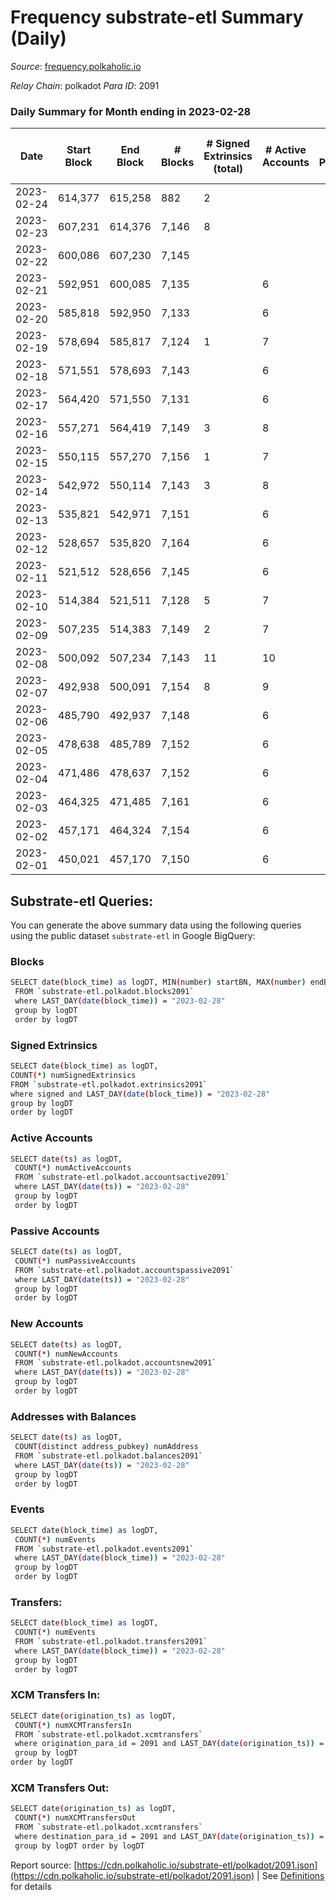 # Frequency substrate-etl Summary (Daily)

_Source_: [frequency.polkaholic.io](https://frequency.polkaholic.io)

*Relay Chain*: polkadot
*Para ID*: 2091



### Daily Summary for Month ending in 2023-02-28


| Date | Start Block | End Block | # Blocks | # Signed Extrinsics (total) | # Active Accounts | # Passive | # New | # Addresses with Balances | # Events | # Transfers | # XCM Transfers In | # XCM Transfers Out | Issues | 
| ---- | ----------- | --------- | -------- | --------------------------- | ----------------- | --------- | ----- | ------------------------- | -------- | ----------- | ------------------ | ------------------- | ------ |
| 2023-02-24 | 614,377 | 615,258 | 882 | 2 |  |  |  |  | 1,774 |   |   |   |  |
| 2023-02-23 | 607,231 | 614,376 | 7,146 | 8 |  |  |  | 28 | 14,326 |   |   |   |  |
| 2023-02-22 | 600,086 | 607,230 | 7,145 |  |  |  |  | 28 | 14,303 |   |   |   |  |
| 2023-02-21 | 592,951 | 600,085 | 7,135 |  | 6 |  |  | 27 | 14,274 |   |   |   |  |
| 2023-02-20 | 585,818 | 592,950 | 7,133 |  | 6 |  |  | 27 | 14,270 |   |   |   |  |
| 2023-02-19 | 578,694 | 585,817 | 7,124 | 1 | 7 |  |  | 27 | 14,255 |   |   |   |  |
| 2023-02-18 | 571,551 | 578,693 | 7,143 |  | 6 |  |  | 27 | 14,290 |   |   |   |  |
| 2023-02-17 | 564,420 | 571,550 | 7,131 |  | 6 |  |  | 27 | 14,266 |   |   |   |  |
| 2023-02-16 | 557,271 | 564,419 | 7,149 | 3 | 8 |  |  | 27 | 14,317 |   |   |   |  |
| 2023-02-15 | 550,115 | 557,270 | 7,156 | 1 | 7 |  |  | 27 | 14,324 |   |   |   |  |
| 2023-02-14 | 542,972 | 550,114 | 7,143 | 3 | 8 |  |  | 27 | 14,305 |   |   |   |  |
| 2023-02-13 | 535,821 | 542,971 | 7,151 |  | 6 |  |  | 27 | 14,306 |   |   |   |  |
| 2023-02-12 | 528,657 | 535,820 | 7,164 |  | 6 |  |  | 27 | 14,332 |   |   |   |  |
| 2023-02-11 | 521,512 | 528,656 | 7,145 |  | 6 |  |  | 27 | 14,294 |   |   |   |  |
| 2023-02-10 | 514,384 | 521,511 | 7,128 | 5 | 7 |  |  | 27 | 14,275 |   |   |   |  |
| 2023-02-09 | 507,235 | 514,383 | 7,149 | 2 | 7 |  |  | 27 | 14,318 |   |   |   |  |
| 2023-02-08 | 500,092 | 507,234 | 7,143 | 11 | 10 |  |  | 27 | 14,348 |   |   |   |  |
| 2023-02-07 | 492,938 | 500,091 | 7,154 | 8 | 9 |  |  | 27 | 14,342 |   |   |   |  |
| 2023-02-06 | 485,790 | 492,937 | 7,148 |  | 6 |  |  | 27 | 14,300 |   |   |   |  |
| 2023-02-05 | 478,638 | 485,789 | 7,152 |  | 6 |  |  | 27 | 14,308 |   |   |   |  |
| 2023-02-04 | 471,486 | 478,637 | 7,152 |  | 6 |  |  | 27 | 14,308 |   |   |   |  |
| 2023-02-03 | 464,325 | 471,485 | 7,161 |  | 6 |  |  | 27 | 14,326 |   |   |   |  |
| 2023-02-02 | 457,171 | 464,324 | 7,154 |  | 6 |  |  | 27 | 14,312 |   |   |   |  |
| 2023-02-01 | 450,021 | 457,170 | 7,150 |  | 6 |  |  | 27 | 14,306 |   |   |   |  |

## Substrate-etl Queries:
You can generate the above summary data using the following queries using the public dataset `substrate-etl` in Google BigQuery:

### Blocks
```bash
SELECT date(block_time) as logDT, MIN(number) startBN, MAX(number) endBN, COUNT(*) numBlocks 
 FROM `substrate-etl.polkadot.blocks2091`  
 where LAST_DAY(date(block_time)) = "2023-02-28" 
 group by logDT 
 order by logDT
```

### Signed Extrinsics
```bash
SELECT date(block_time) as logDT, 
COUNT(*) numSignedExtrinsics 
FROM `substrate-etl.polkadot.extrinsics2091`  
where signed and LAST_DAY(date(block_time)) = "2023-02-28" 
group by logDT 
order by logDT
```

### Active Accounts
```bash
SELECT date(ts) as logDT, 
 COUNT(*) numActiveAccounts 
 FROM `substrate-etl.polkadot.accountsactive2091` 
 where LAST_DAY(date(ts)) = "2023-02-28" 
 group by logDT 
 order by logDT
```

### Passive Accounts
```bash
SELECT date(ts) as logDT, 
 COUNT(*) numPassiveAccounts 
 FROM `substrate-etl.polkadot.accountspassive2091` 
 where LAST_DAY(date(ts)) = "2023-02-28" 
 group by logDT 
 order by logDT
```

### New Accounts
```bash
SELECT date(ts) as logDT, 
 COUNT(*) numNewAccounts 
 FROM `substrate-etl.polkadot.accountsnew2091` 
 where LAST_DAY(date(ts)) = "2023-02-28" 
 group by logDT
 order by logDT
```

### Addresses with Balances
```bash
SELECT date(ts) as logDT,
 COUNT(distinct address_pubkey) numAddress 
 FROM `substrate-etl.polkadot.balances2091` 
 where LAST_DAY(date(ts)) = "2023-02-28" 
 group by logDT 
 order by logDT
```

### Events
```bash
SELECT date(block_time) as logDT, 
 COUNT(*) numEvents 
 FROM `substrate-etl.polkadot.events2091` 
 where LAST_DAY(date(block_time)) = "2023-02-28" 
 group by logDT 
 order by logDT
```

### Transfers:
```bash
SELECT date(block_time) as logDT, 
 COUNT(*) numEvents 
 FROM `substrate-etl.polkadot.transfers2091` 
 where LAST_DAY(date(block_time)) = "2023-02-28" 
 group by logDT 
 order by logDT
```

### XCM Transfers In:
```bash
SELECT date(origination_ts) as logDT, 
 COUNT(*) numXCMTransfersIn 
 FROM `substrate-etl.polkadot.xcmtransfers` 
 where origination_para_id = 2091 and LAST_DAY(date(origination_ts)) = "2023-02-28" 
 group by logDT 
order by logDT
```

### XCM Transfers Out:
```bash
SELECT date(origination_ts) as logDT, 
 COUNT(*) numXCMTransfersOut 
 FROM `substrate-etl.polkadot.xcmtransfers` 
 where destination_para_id = 2091 and LAST_DAY(date(origination_ts)) = "2023-02-28" 
 group by logDT order by logDT
```


Report source: [https://cdn.polkaholic.io/substrate-etl/polkadot/2091.json](https://cdn.polkaholic.io/substrate-etl/polkadot/2091.json) | See [Definitions](/DEFINITIONS.md) for details
